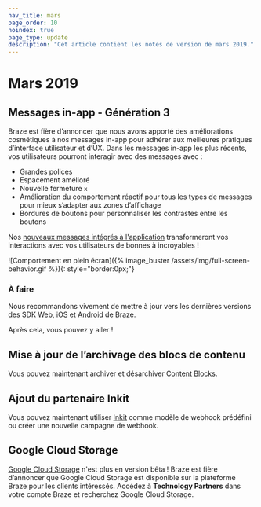 ```yaml
---
nav_title: mars
page_order: 10
noindex: true
page_type: update
description: "Cet article contient les notes de version de mars 2019."
---
```


# Mars 2019

## Messages in-app - Génération 3

Braze est fière d’annoncer que nous avons apporté des améliorations cosmétiques à nos messages in-app pour adhérer aux meilleures pratiques d’interface utilisateur et d’UX. Dans les messages in-app les plus récents, vos utilisateurs pourront interagir avec des messages avec :
- Grandes polices 
- Espacement amélioré
- Nouvelle fermeture `x`
- Amélioration du comportement réactif pour tous les types de messages pour mieux s’adapter aux zones d’affichage
- Bordures de boutons pour personnaliser les contrastes entre les boutons

Nos [nouveaux messages intégrés à l'application]({{site.baseurl}}/user_guide/message_building_by_channel/in-app_messages/) transformeront vos interactions avec vos utilisateurs de bonnes à incroyables !

![Comportement en plein écran]({% image_buster /assets/img/full-screen-behavior.gif %}){: style="border:0px;"}

### À faire

Nous recommandons vivement de mettre à jour vers les dernières versions des SDK [Web]({{site.baseurl}}/developer_guide/platform_integration_guides/web/initial_sdk_setup/#upgrading-the-sdk), [iOS]({{site.baseurl}}/developer_guide/sdk_integration/?sdktab=swift) et [Android]({{site.baseurl}}/developer_guide/sdk_integration/?sdktab=android) de Braze.

Après cela, vous pouvez y aller !

## Mise à jour de l’archivage des blocs de contenu

Vous pouvez maintenant archiver et désarchiver [Content Blocks]({{site.baseurl}}/user_guide/engagement_tools/templates_and_media/content_blocks/#archiving-content-blocks).

## Ajout du partenaire Inkit

Vous pouvez maintenant utiliser [Inkit]({{site.baseurl}}/partners/inkit/) comme modèle de webhook prédéfini ou créer une nouvelle campagne de webhook.

## Google Cloud Storage

[Google Cloud Storage]({{site.baseurl}}/partners/data_and_analytics/cloud_storage/google_cloud_storage_for_currents/) n'est plus en version bêta ! Braze est fière d’annoncer que Google Cloud Storage est disponible sur la plateforme Braze pour les clients intéressés. Accédez à **Technology Partners** dans votre compte Braze et recherchez Google Cloud Storage.
